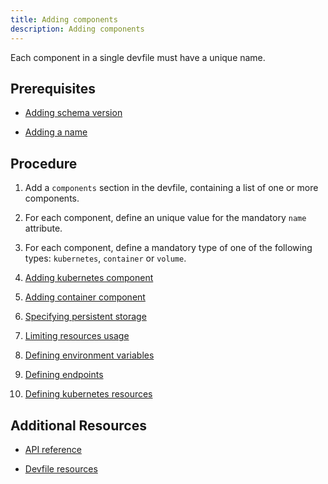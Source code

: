 ```yaml
---
title: Adding components
description: Adding components
---
```


Each component in a single devfile must have a unique name.

## Prerequisites

- [Adding schema version](./adding-schema-version)

- [Adding a name](./adding-a-name)

## Procedure

1. Add a `components` section in the devfile, containing a list of one
    or more components.

2. For each component, define an unique value for the mandatory `name`
    attribute.

3. For each component, define a mandatory type of one of the following
    types: `kubernetes`, `container` or `volume`.

4. [Adding kubernetes component](./adding-kubernetes-component)

5. [Adding container component](./adding-container-component)

6. [Specifying persistent storage](./specifying-persistent-storage)

7. [Limiting resources usage](./limiting-resources-usage)

8. [Defining environment variables](./defining-environment-variables)

9. [Defining endpoints](./defining-endpoints)

10. [Defining kubernetes resources](./defining-kubernetes-resources)

## Additional Resources

- [API reference](./api-reference)

- [Devfile resources](./devfile-resources)
